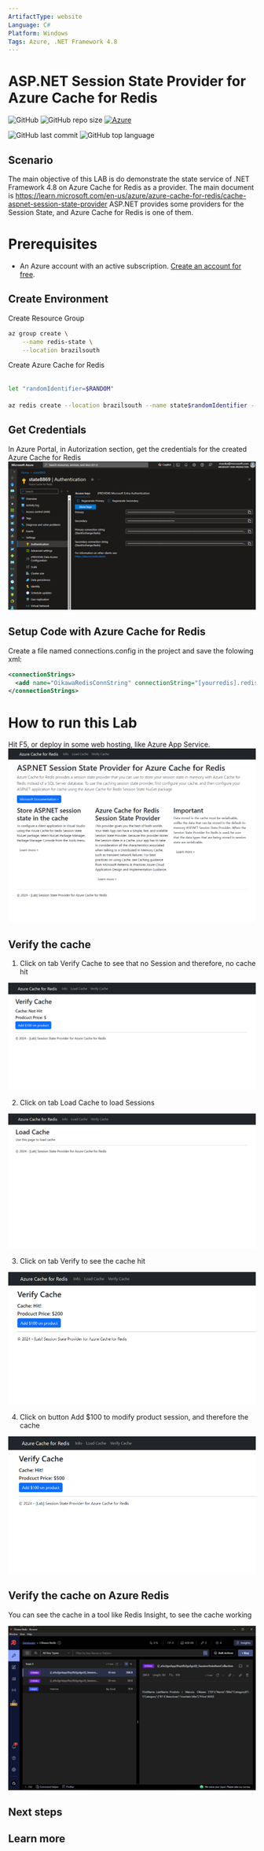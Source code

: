 ```yaml
---
ArtifactType: website
Language: C#
Platform: Windows
Tags: Azure, .NET Framework 4.8
---
```


# ASP.NET Session State Provider for Azure Cache for Redis

![GitHub](https://img.shields.io/github/license/marcosoikawa/redis-state-f4.8) 
![GitHub repo size](https://img.shields.io/github/repo-size/marcosoikawa/redis-state-f4.8) 
[![Azure](https://badgen.net/badge/icon/azure?icon=azure&label)](https://azure.microsoft.com)

![GitHub last commit](https://img.shields.io/github/last-commit/marcosoikawa/redis-state-f4.8)
![GitHub top language](https://img.shields.io/github/languages/top/marcosoikawa/redis-state-f4.8)


## Scenario

The main objective of this LAB is do demonstrate the state service of .NET Framework 4.8 on Azure Cache for Redis as a provider. The main document is https://learn.microsoft.com/en-us/azure/azure-cache-for-redis/cache-aspnet-session-state-provider
ASP.NET provides some providers for the Session State, and Azure Cache for Redis is one of them.

# Prerequisites

- An Azure account with an active subscription. [Create an account for free](https://azure.microsoft.com/free/?WT.mc_id=A261C142F).

## Create Environment

Create Resource Group

```bash
az group create \
    --name redis-state \
    --location brazilsouth
```

Create Azure Cache for Redis

```bash

let "randomIdentifier=$RANDOM"

az redis create --location brazilsouth --name state$randomIdentifier --resource-group redis-state --sku Basic --vm-size c0
```

## Get Credentials
In Azure Portal, in Autorization section, get the credentials for the created Azure Cache for Redis
![Environment](./media/redis01.png)

## Setup Code with Azure Cache for Redis
Create a file named connections.config in the project and save the folowing xml:

```xml
<connectionStrings>
  <add name="OikawaRedisConnString" connectionString="[yourredis].redis.cache.windows.net:6380,password=[your password],ssl=True,abortConnect=False"  />
</connectionStrings>

```

# How to run this Lab

Hit F5, or deploy in some web hosting, like Azure App Service.
![Environment](./media/redis02.png)

## Verify the cache

1. Click on tab Verify Cache to see that no Session and therefore, no cache hit

![Environment](./media/redis03.png)

2. Click on tab Load Cache to load Sessions

![Environment](./media/redis04.png)

3. Click on tab Verify to see the cache hit

![Environment](./media/redis05.png)

4. Click on button Add $100 to modify product session, and therefore the cache

![Environment](./media/redis06.png)


## Verify the cache on Azure Redis
You can see the cache in a tool like Redis Insight, to see the cache working

![Environment](./media/redis07.png)

## Next steps


## Learn more
